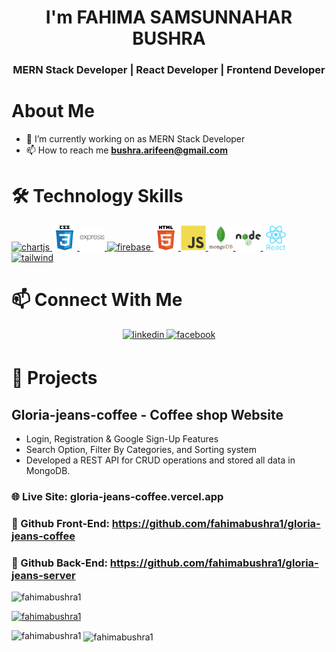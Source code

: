 <h1 align="center">I'm FAHIMA SAMSUNNAHAR BUSHRA</h1>
<h3 align="center"> MERN Stack Developer | React Developer | Frontend Developer</h3>

 #  About Me

- 🔭 I’m currently working on as MERN Stack Developer
- 📫 How to reach me **bushra.arifeen@gmail.com**

 # :hammer_and_wrench: Technology Skills

 <p align="left"> <a href="https://www.chartjs.org" target="_blank" rel="noreferrer"> <img src="https://www.chartjs.org/media/logo-title.svg" alt="chartjs" width="40" height="40"/> </a> <a href="https://www.w3schools.com/css/" target="_blank" rel="noreferrer"> <img src="https://raw.githubusercontent.com/devicons/devicon/master/icons/css3/css3-original-wordmark.svg" alt="css3" width="40" height="40"/> </a> <a href="https://expressjs.com" target="_blank" rel="noreferrer"> <img src="https://raw.githubusercontent.com/devicons/devicon/master/icons/express/express-original-wordmark.svg" alt="express" width="40" height="40"/> </a> <a href="https://firebase.google.com/" target="_blank" rel="noreferrer"> <img src="https://www.vectorlogo.zone/logos/firebase/firebase-icon.svg" alt="firebase" width="40" height="40"/> </a> <a href="https://www.w3.org/html/" target="_blank" rel="noreferrer"> <img src="https://raw.githubusercontent.com/devicons/devicon/master/icons/html5/html5-original-wordmark.svg" alt="html5" width="40" height="40"/> </a> <a href="https://developer.mozilla.org/en-US/docs/Web/JavaScript" target="_blank" rel="noreferrer"> <img src="https://raw.githubusercontent.com/devicons/devicon/master/icons/javascript/javascript-original.svg" alt="javascript" width="40" height="40"/> </a> <a href="https://www.mongodb.com/" target="_blank" rel="noreferrer"> <img src="https://raw.githubusercontent.com/devicons/devicon/master/icons/mongodb/mongodb-original-wordmark.svg" alt="mongodb" width="40" height="40"/> </a> <a href="https://nodejs.org" target="_blank" rel="noreferrer"> <img src="https://raw.githubusercontent.com/devicons/devicon/master/icons/nodejs/nodejs-original-wordmark.svg" alt="nodejs" width="40" height="40"/> </a> <a href="https://reactjs.org/" target="_blank" rel="noreferrer"> <img src="https://raw.githubusercontent.com/devicons/devicon/master/icons/react/react-original-wordmark.svg" alt="react" width="40" height="40"/> </a> <a href="https://tailwindcss.com/" target="_blank" rel="noreferrer"> <img src="https://www.vectorlogo.zone/logos/tailwindcss/tailwindcss-icon.svg" alt="tailwind" width="40" height="40"/> </a> </p>

# 📫 Connect With Me

<div align="center">
<a href="https://www.linkedin.com/in/fahima-bushra-a6392a25a/" target="_blank">
<img src=https://img.shields.io/badge/linkedin-%231E77B5.svg?&style=for-the-badge&logo=linkedin&logoColor=white alt=linkedin style="margin-bottom: 5px;" />
</a>
<a href="https://www.facebook.com/fahima.bushra.9?mibextid=ZbWKwL" target="_blank">
<img src=https://img.shields.io/badge/facebook-%232E87FB.svg?&style=for-the-badge&logo=facebook&logoColor=white alt=facebook style="margin-bottom: 5px;" />
</a>  
</div>  

# 📂 Projects

## Gloria-jeans-coffee - Coffee shop Website

- Login, Registration & Google Sign-Up Features
- Search Option, Filter By Categories, and Sorting system
- Developed a REST API for CRUD operations and stored all
data in MongoDB.

### 🌐 Live Site: gloria-jeans-coffee.vercel.app
### 💠 Github Front-End: https://github.com/fahimabushra1/gloria-jeans-coffee
### 💠 Github Back-End: https://github.com/fahimabushra1/gloria-jeans-server



<p align="left"> <img src="https://komarev.com/ghpvc/?username=fahimabushra1&label=Profile%20views&color=0e75b6&style=flat" alt="fahimabushra1" /> </p>

<p align="left"> <a href="https://github.com/ryo-ma/github-profile-trophy"><img src="https://github-profile-trophy.vercel.app/?username=fahimabushra1" alt="fahimabushra1" /></a> </p>


<p><img align="left" src="https://github-readme-stats.vercel.app/api/top-langs?username=fahimabushra1&show_icons=true&locale=en&layout=compact" alt="fahimabushra1" /></p>

<p>&nbsp;<img align="center" src="https://github-readme-stats.vercel.app/api?username=fahimabushra1&show_icons=true&locale=en" alt="fahimabushra1" /></p>

